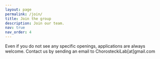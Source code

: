 ```yaml
---
layout: page
permalink: /join/
title: Join the group
description: Join our team.
nav: true
nav_order: 4
---
```


Even if you do not see any specific openings, applications are always welcome. Contact us by sending an email to ChorosteckiLab[at]gmail.com



